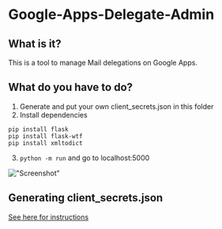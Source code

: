 # Google-Apps-Delegate-Admin

## What is it?

This is a tool to manage Mail delegations on Google Apps.

## What do you have to do?

1. Generate and put your own client_secrets.json in this folder
2. Install dependencies

```
pip install flask
pip install flask-wtf
pip install xmltodict
```
3. ```python -m run``` and go to localhost:5000

!["Screenshot"](http://i.imgur.com/9QlLvn0.png)

## Generating client_secrets.json

[See here for instructions](https://developers.google.com/api-client-library/python/guide/aaa_oauth#acquiring--client-ids-and-secrets)
